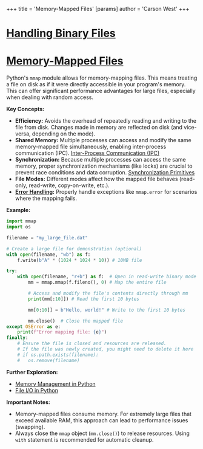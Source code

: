 +++
 title = 'Memory-Mapped Files'
[params]
	author = 'Carson West'
+++
# [Handling Binary Files](./../handling-binary-files/)
# [Memory-Mapped Files](./../memory-mapped-files/) 
Python's `mmap` module allows for memory-mapping files. This means treating a file on disk as if it were directly accessible in your program's memory.  This can offer significant performance advantages for large files, especially when dealing with random access.


**Key Concepts:**

* **Efficiency:**  Avoids the overhead of repeatedly reading and writing to the file from disk. Changes made in memory are reflected on disk (and vice-versa, depending on the mode).
* **Shared Memory:** Multiple processes can access and modify the same memory-mapped file simultaneously, enabling inter-process communication (IPC). [Inter-Process Communication (IPC)](./../inter-process-communication-(ipc)/)
* **Synchronization:** Because multiple processes can access the same memory, proper synchronization mechanisms (like locks) are crucial to prevent race conditions and data corruption. [Synchronization Primitives](./../synchronization-primitives/)
* **File Modes:**  Different modes affect how the mapped file behaves (read-only, read-write, copy-on-write, etc.).
* **[Error Handling](./../error-handling/):**  Properly handle exceptions like `mmap.error` for scenarios where the mapping fails.


**Example:**

```python
import mmap
import os

filename = "my_large_file.dat"

# Create a large file for demonstration (optional)
with open(filename, "wb") as f:
    f.write(b"A" * (1024 * 1024 * 10)) # 10MB file

try:
    with open(filename, "r+b") as f:  # Open in read-write binary mode
        mm = mmap.mmap(f.fileno(), 0) # Map the entire file

        # Access and modify the file's contents directly through mm
        print(mm[:10]]) # Read the first 10 bytes

        mm[0:10]] = b"Hello, world!" # Write to the first 10 bytes

        mm.close()  # Close the mapped file
except OSError as e:
    print(f"Error mapping file: {e}")
finally:
    # Ensure the file is closed and resources are released.
    # If the file was newly created, you might need to delete it here
    # if os.path.exists(filename):
    #   os.remove(filename)

```


**Further Exploration:**

*  [Memory Management in Python](./../memory-management-in-python/)
*  [File I/O in Python](./../file-i/o-in-python/)


**Important Notes:**

* Memory-mapped files consume memory. For extremely large files that exceed available RAM, this approach can lead to performance issues (swapping).
*  Always close the `mmap` object (`mm.close()`) to release resources.  Using `with` statement is recommended for automatic cleanup.

